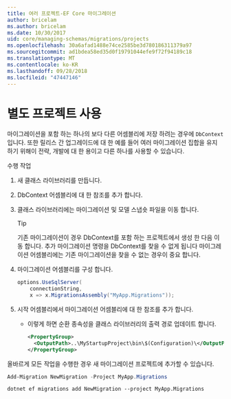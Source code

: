```yaml
---
title: 여러 프로젝트-EF Core 마이그레이션
author: bricelam
ms.author: bricelam
ms.date: 10/30/2017
uid: core/managing-schemas/migrations/projects
ms.openlocfilehash: 30a6afad1488e74ce2585be3d780186311379a97
ms.sourcegitcommit: ad1bdea58ed35d0f19791044efe9f72f94189c18
ms.translationtype: MT
ms.contentlocale: ko-KR
ms.lasthandoff: 09/28/2018
ms.locfileid: "47447146"
---
```

<a name="using-a-separate-project"></a>별도 프로젝트 사용
========================
마이그레이션을 포함 하는 하나의 보다 다른 어셈블리에 저장 하려는 경우에 `DbContext`입니다. 또한 릴리스 간 업그레이드에 대 한 예를 들어 여러 마이그레이션 집합을 유지 하기 위해이 전략, 개발에 대 한 용이고 다른 하나를 사용할 수 있습니다.

수행 작업

1. 새 클래스 라이브러리를 만듭니다.

2. DbContext 어셈블리에 대 한 참조를 추가 합니다.

3. 클래스 라이브러리에는 마이그레이션 및 모델 스냅숏 파일을 이동 합니다.
   > [!TIP]
   > 기존 마이그레이션이 경우 DbContext를 포함 하는 프로젝트에서 생성 한 다음 이동 합니다. 추가 마이그레이션 명령을 DbContext를 찾을 수 없게 됩니다 마이그레이션 어셈블리에는 기존 마이그레이션을 찾을 수 없는 경우이 중요 합니다.

4. 마이그레이션 어셈블리를 구성 합니다.

   ``` csharp
   options.UseSqlServer(
       connectionString,
       x => x.MigrationsAssembly("MyApp.Migrations"));
   ```

5. 시작 어셈블리에서 마이그레이션 어셈블리에 대 한 참조를 추가 합니다.
   * 이렇게 하면 순환 종속성을 클래스 라이브러리의 출력 경로 업데이트 합니다.

     ``` xml
     <PropertyGroup>
       <OutputPath>..\MyStartupProject\bin\$(Configuration)\</OutputPath>
     </PropertyGroup>
     ```

올바르게 모든 작업을 수행한 경우 새 마이그레이션 프로젝트에 추가할 수 있습니다.

``` powershell
Add-Migration NewMigration -Project MyApp.Migrations
```
``` Console
dotnet ef migrations add NewMigration --project MyApp.Migrations
```
